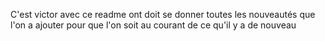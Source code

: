 C'est victor avec ce readme ont doit se donner toutes les nouveautés que l'on a ajouter pour que l'on soit au courant de ce qu'il y a de nouveau
